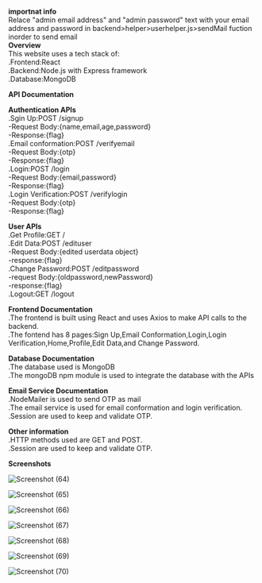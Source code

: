 **importnat info**  
Relace "admin email address" and "admin password" text with your email address and password in backend>helper>userhelper.js>sendMail fuction inorder to send email  
**Overview**  
This website uses a tech stack of:  
.Frontend:React  
.Backend:Node.js with Express framework  
.Database:MongoDB  
  
**API Documentation**

**Authentication APIs**  
.Sgin Up:POST /signup  
-Request Body:{name,email,age,password}  
-Response:{flag}  
.Email conformation:POST /verifyemail    
-Request Body:{otp}  
-Response:{flag}  
.Login:POST /login  
-Request Body:{email,password}  
-Response:{flag}  
.Login Verification:POST /verifylogin  
-Request Body:{otp}  
-Response:{flag}  
  
**User APIs**  
.Get Profile:GET /  
.Edit Data:POST /edituser  
-Request Body:{edited userdata object}  
-response:{flag}  
.Change Password:POST /editpassword  
-request Body:{oldpassword,newPassword}  
-response:{flag}  
.Logout:GET /logout  
  
**Frontend Documentation**  
.The frontend is built using React and uses Axios to make API calls to the backend.  
.The fontend has 8 pages:Sign Up,Email Conformation,Login,Login Verification,Home,Profile,Edit Data,and Change Password.  
  
**Database Documentation**  
.The database used is MongoDB  
.The mongoDB npm module is used to integrate the database with the APIs  
  
**Email Service Documentation**  
.NodeMailer is used to send OTP as mail  
.The email service is used for email conformation and login verification.  
.Session are used to keep and validate OTP.  
  
**Other information**  
.HTTP methods used are GET and POST.  
.Session are used to keep and validate OTP.  
  

**Screenshots**  
  
![Screenshot (64)](https://github.com/user-attachments/assets/0ba81361-acd0-43b0-9ad7-d8f5340abd69)  
  

![Screenshot (65)](https://github.com/user-attachments/assets/673e212e-59e0-419a-8976-62c167d02521)  
  
![Screenshot (66)](https://github.com/user-attachments/assets/d80219a2-add8-4db3-8fac-235ccf33434e)  

![Screenshot (67)](https://github.com/user-attachments/assets/68d4cffc-b2c9-4d45-b4d0-d5ea816dd7df)  

![Screenshot (68)](https://github.com/user-attachments/assets/786dd6e9-053c-4a99-aa53-9e0745664409)  

![Screenshot (69)](https://github.com/user-attachments/assets/f73976c5-d842-4f99-bba9-c38abb704e42)  

![Screenshot (70)](https://github.com/user-attachments/assets/bb9d2121-d35d-4251-a7af-c955fd8a8890)  
